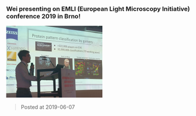 ### Wei presenting on EMLI (European Light Microscopy Initiative) conference 2019 in Brno!
![image](./images/news_20190607.jpg)

> Posted at 2019-06-07




